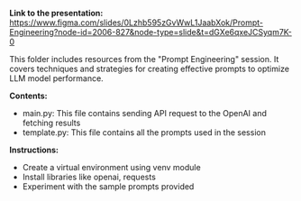 **Link to the presentation:** https://www.figma.com/slides/0Lzhb595zGvWwL1JaabXok/Prompt-Engineering?node-id=2006-827&node-type=slide&t=dGXe6qxeJCSyqm7K-0

This folder includes resources from the "Prompt Engineering" session. It covers techniques and strategies for creating effective prompts to optimize LLM model performance.

**Contents:**

- main.py: This file contains sending API request to the OpenAI and fetching results
- template.py: This file contains all the prompts used in the session

**Instructions:**

- Create a virtual environment using venv module
- Install libraries like openai, requests
- Experiment with the sample prompts provided
